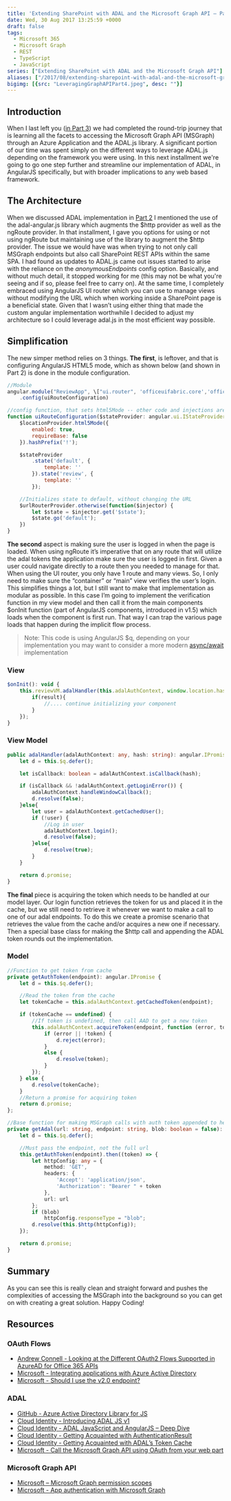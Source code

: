 ```yaml
---
title: 'Extending SharePoint with ADAL and the Microsoft Graph API – Part 4 (The Extension)'
date: Wed, 30 Aug 2017 13:25:59 +0000
draft: false
tags: 
  - Microsoft 365
  - Microsoft Graph
  - REST
  - TypeScript
  - JavaScript
series: ["Extending SharePoint with ADAL and the Microsoft Graph API"]
aliases: ["/2017/08/extending-sharepoint-with-adal-and-the-microsoft-graph-api-part-4-the-extension/"]
bigimg: [{src: "LeveragingGraphAPIPart4.jpeg", desc: ""}]
---
```


## Introduction

When I last left you ([in Part 3](../extending-sharepoint-with-adal-and-the-microsoft-graph-api-part-3)) we had completed the round-trip journey that is learning all the facets to accessing the Microsoft Graph API (MSGraph) through an Azure Application and the ADAL.js library. A significant portion of our time was spent simply on the different ways to leverage ADAL.js depending on the framework you were using. In this next installment we're going to go one step further and streamline our implementation of ADAL, in AngularJS specifically, but with broader implications to any web based framework.

## The Architecture

When we discussed ADAL implementation in [Part 2](../extending-sharepoint-with-adal-and-the-microsoft-graph-api-part-2) I mentioned the use of the adal-angular.js library which augments the $http provider as well as the ngRoute provider. In that installment, I gave you options for using or not using ngRoute but maintaining use of the library to augment the $http provider. The issue we would have was when trying to not only call MSGraph endpoints but also call SharePoint REST APIs within the same SPA. I had found as updates to ADAL.js came out issues started to arise with the reliance on the _anonymousEndpoints_ config option. Basically, and without much detail, it stopped working for me (this may not be what you're seeing and if so, please feel free to carry on). At the same time, I completely embraced using AngularJS UI router which you can use to manage views without modifying the URL which when working inside a SharePoint page is a beneficial state. Given that I wasn’t using either thing that made the custom angular implementation worthwhile I decided to adjust my architecture so I could leverage adal.js in the most efficient way possible.

## Simplification

The new simper method relies on 3 things. **The first**, is leftover, and that is configuring AngularJS HTML5 mode, which as shown below (and shown in Part 2) is done in the module configuration.

```javascript
//Module
angular.module("ReviewApp", \["ui.router", 'officeuifabric.core','officeuifabric.components', "SympLogService", "Message", "ReviewDataService", "ReviewVMService"\])
    .config(uiRouteConfiguration)

//config function, that sets html5Mode -- other code and injections are used to configure the ui.router module
function uiRouteConfiguration($stateProvider: angular.ui.IStateProvider, $urlRouterProvider: angular.ui.IUrlRouterProvider, $locationProvider: angular.ILocationProvider) {
    $locationProvider.html5Mode({
        enabled: true,
        requireBase: false
    }).hashPrefix('!');

    $stateProvider
        .state('default', {
            template: ''
        }).state('review', {
            template: ''
        });

    //Initializes state to default, without changing the URL
    $urlRouterProvider.otherwise(function($injector) {
        let $state = $injector.get('$state');
        $state.go('default');
    })
}

```

**The second** aspect is making sure the user is logged in when the page is loaded. When using ngRoute it’s imperative that on any route that will utilize the adal tokens the application make sure the user is logged in first. Given a user could navigate directly to a route then you needed to manage for that. When using the UI router, you only have 1 route and many views. So, I only need to make sure the “container” or “main” view verifies the user’s login. This simplifies things a lot, but I still want to make that implementation as modular as possible. In this case I’m going to implement the verification function in my view model and then call it from the main components $onInit function (part of AngularJS components, introduced in v1.5) which loads when the component is first run. That way I can trap the various page loads that happen during the implicit flow process.

>Note: This code is using AngularJS $q, depending on your implementation you may want to consider a more modern [async/await](https://blog.mariusschulz.com/2016/12/09/typescript-2-1-async-await-for-es3-es5) implementation

### View

```javascript
$onInit(): void {
    this.reviewVM.adalHandler(this.adalAuthContext, window.location.hash).then((result) => {
        if(result){
            //.... continue initializing your component
        }
    });
}
```

### View Model

```typescript
public adalHandler(adalAuthContext: any, hash: string): angular.IPromise {
    let d = this.$q.defer();

    let isCallback: boolean = adalAuthContext.isCallback(hash);

    if (isCallback && !adalAuthContext.getLoginError()) {
        adalAuthContext.handleWindowCallback();
        d.resolve(false);
    }else{
        let user = adalAuthContext.getCachedUser();
        if (!user) {
            //Log in user
            adalAuthContext.login();
            d.resolve(false);
        }else{
            d.resolve(true);
        }
    }

    return d.promise;
} 
```

**The final** piece is acquiring the token which needs to be handled at our model layer. Our login function retrieves the token for us and placed it in the cache, but we still need to retrieve it whenever we want to make a call to one of our adal endpoints. To do this we create a promise scenario that retrieves the value from the cache and/or acquires a new one if necessary. Then a special base class for making the $http call and appending the ADAL token rounds out the implementation.

### Model

```typescript
//Function to get token from cache
private getAuthToken(endpoint): angular.IPromise {
    let d = this.$q.defer();

    //Read the token from the cache
    let tokenCache = this.adalAuthContext.getCachedToken(endpoint);

    if (tokenCache == undefined) {
        //If token is undefined, then call AAD to get a new token
        this.adalAuthContext.acquireToken(endpoint, function (error, token) {
            if (error || !token) {
                d.reject(error);
            }
            else {
                d.resolve(token);
            }
        });
    } else {
        d.resolve(tokenCache);
    }
    //Return a promise for acquiring token
    return d.promise;
};

//Base function for making MSGraph calls with auth token appended to header
private getAdal(url: string, endpoint: string, blob: boolean = false): angular.IPromise {
    let d = this.$q.defer();

    //Must pass the endpoint, not the full url
    this.getAuthToken(endpoint).then((token) => {
        let httpConfig: any = {
            method: 'GET',
            headers: {
                'Accept': 'application/json',
                'Authorization': "Bearer " + token
            },
            url: url
        };
        if (blob)
            httpConfig.responseType = "blob";
        d.resolve(this.$http(httpConfig));
    });

    return d.promise;
} 
```

## Summary

As you can see this is really clean and straight forward and pushes the complexities of accessing the MSGraph into the background so you can get on with creating a great solution. Happy Coding!

## Resources

### OAuth Flows

* [Andrew Connell - Looking at the Different OAuth2 Flows Supported in AzureAD for Office 365 APIs](https://www.andrewconnell.com/blog/looking-at-the-different-oauth2-flows-supported-in-azuread-for-office-365-apis)
* [Microsoft - Integrating applications with Azure Active Directory](https://docs.microsoft.com/en-us/azure/active-directory/develop/active-directory-integrating-applications#updating-an-application)
* [Microsoft - Should I use the v2.0 endpoint?](https://docs.microsoft.com/en-us/azure/active-directory/develop/active-directory-v2-limitations#restrictions-on-libraries-amp-sdks)

### ADAL

* [GitHub - Azure Active Directory Library for JS](https://github.com/AzureAD/azure-activedirectory-library-for-js)
* [Cloud Identity - Introducing ADAL JS v1](https://www.cloudidentity.com/blog/2015/02/19/introducing-adal-js-v1/)
* [Cloud Identity - ADAL JavaScript and AngularJS – Deep Dive](https://www.cloudidentity.com/blog/2014/10/28/adal-javascript-and-angularjs-deep-dive/)
* [Cloud Identity - Getting Acquainted with AuthenticationResult](https://www.cloudidentity.com/blog/2013/09/16/getting-acquainted-with-authenticationresult/)
* [Cloud Identity - Getting Acquainted with ADAL’s Token Cache](https://www.cloudidentity.com/blog/2013/10/01/getting-acquainted-with-adals-token-cache/)
* [Microsoft - Call the Microsoft Graph API using OAuth from your web part](https://dev.office.com/sharepoint/docs/spfx/web-parts/guidance/call-microsoft-graph-from-your-web-part)

### Microsoft Graph API

* [Microsoft – Microsoft Graph permission scopes](https://graph.microsoft.io/en-us/docs/authorization/permission_scopes)
* [Microsoft - App authentication with Microsoft Graph](https://graph.microsoft.io/en-us/docs/authorization/auth_overview)